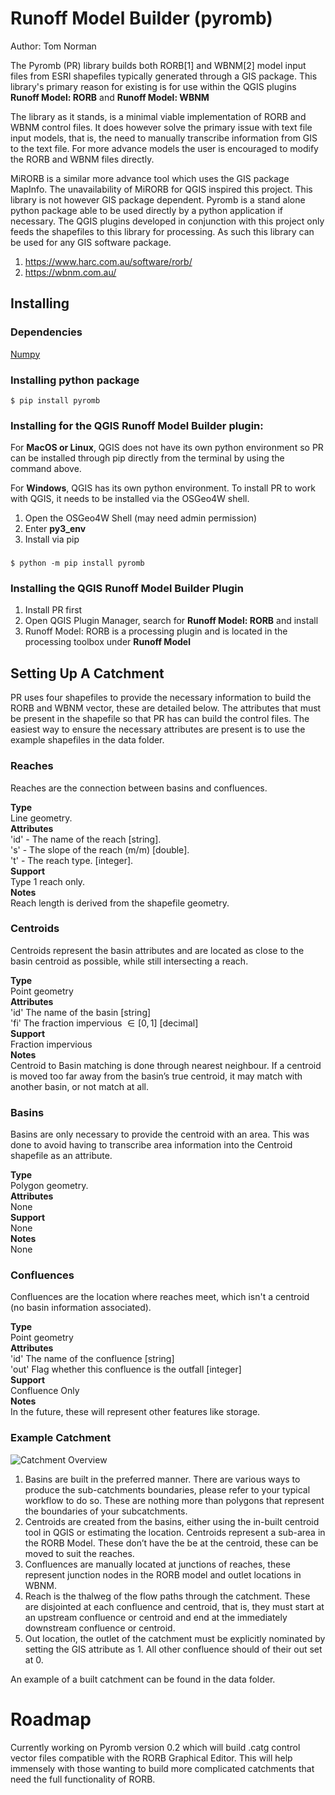 # Runoff Model Builder (pyromb)
Author: Tom Norman

The Pyromb (PR) library builds both RORB[1] and WBNM[2] model input files from ESRI shapefiles typically generated through a GIS package. This library's primary reason for existing is for use within the QGIS plugins **Runoff Model: RORB** and **Runoff Model: WBNM**

The library as it stands, is a minimal viable implementation of RORB and WBNM control files. It does however solve the primary issue with text file input models, that is, the need to manually transcribe information from GIS to the text file. For more advance models the user is encouraged to modify the RORB and WBNM files directly. 

MiRORB is a similar more advance tool which uses the GIS package MapInfo. The unavailability of MiRORB for QGIS inspired this project. This library is not however GIS package dependent. Pyromb is a stand alone python package able to be used directly by a python application if necessary. The QGIS plugins developed in conjunction with this project only feeds the shapefiles to this library for processing. As such this library can be used for any GIS software package. 

1. https://www.harc.com.au/software/rorb/
2. https://wbnm.com.au/

## Installing

### Dependencies
[Numpy](https://numpy.org/)

### Installing python package 

    $ pip install pyromb

### Installing for the QGIS Runoff Model Builder plugin:
For **MacOS or Linux**, QGIS does not have its own python environment so PR can be installed through pip directly from the terminal by using the command above.  

For **Windows**, QGIS has its own python environment. To install PR to work with QGIS, it needs to be installed via the OSGeo4W shell. 
1. Open the OSGeo4W Shell (may need admin permission)
2. Enter **py3_env**
3. Install via pip
###
    $ python -m pip install pyromb

### Installing the QGIS Runoff Model Builder Plugin
1. Install PR first
2. Open QGIS Plugin Manager, search for **Runoff Model: RORB** and install
3. Runoff Model: RORB is a processing plugin and is located in the processing toolbox under **Runoff Model**

## Setting Up A Catchment
PR uses four shapefiles to provide the necessary information to build the RORB and WBNM vector, these are detailed below. The attributes that must be present in the shapefile so that PR has can build the control files. The easiest way to ensure the necessary attributes are present is to use the example shapefiles in the data folder. 
### Reaches
Reaches are the connection between basins and confluences.  

**Type**  
Line geometry.  
**Attributes**  
'id' - The name of the reach [string].  
's' - The slope of the reach (m/m) [double].  
't' - The reach type. [integer].  
**Support**  
Type 1 reach only.  
**Notes**  
Reach length is derived from the shapefile geometry. 

### Centroids
Centroids represent the basin attributes and are located as close to the basin centroid as possible, while still intersecting a reach.  

**Type**  
Point geometry  
**Attributes**  
'id' The name of the basin [string]  
'fi' The fraction impervious $\in[0,1]$ [decimal]  
**Support**  
Fraction impervious  
**Notes**  
Centroid to Basin matching is done through nearest neighbour. If a centroid is moved too far away from the basin’s true centroid, it may match with another basin, or not match at all. 
### Basins
Basins are only necessary to provide the centroid with an area. This was done to avoid having to transcribe area information into the Centroid shapefile as an attribute.  

**Type**  
Polygon geometry.  
**Attributes**  
None  
**Support**  
None  
**Notes**  
None
### Confluences
Confluences are the location where reaches meet, which isn't a centroid (no basin information associated).  

**Type**  
Point geometry  
**Attributes**  
'id' The name of the confluence [string]  
'out' Flag whether this confluence is the outfall [integer]  
**Support**  
Confluence Only  
**Notes**  
In the future, these will represent other features like storage. 
### Example Catchment
![Catchment Overview](https://github.com/norman-tom/gisrom/blob/main/documentation/catchment_overview.png)

1. Basins are built in the preferred manner. There are various ways to produce the sub-catchments boundaries, please refer to your typical workflow to do so. These are nothing more than polygons that represent the boundaries of your subcatchments. 
2. Centroids are created from the basins, either using the in-built centroid tool in QGIS or estimating the location. Centroids represent a sub-area in the RORB Model. These don’t have the be at the centroid, these can be moved to suit the reaches. 
3. Confluences are manually located at junctions of reaches, these represent junction nodes in the RORB model and outlet locations in WBNM. 
4. Reach is the thalweg of the flow paths through the catchment. These are disjointed at each confluence and centroid, that is, they must start at an upstream confluence or centroid and end at the immediately downstream confluence or centroid.
5. Out location, the outlet of the catchment must be explicitly nominated by setting the GIS attribute as 1. All other confluence should of their out set at 0. 

An example of a built catchment can be found in the data folder. 

# Roadmap
Currently working on Pyromb version 0.2 which will build .catg control vector files compatible with the RORB Graphical Editor. This will help immensely with those wanting to build more complicated catchments that need the full functionality of RORB. 

